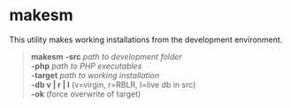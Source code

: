 # makesm

This utility makes working installations from the development environment.

>**makesm**
    **-src**  *path to development folder*  
    **-php**  *path to PHP executables*  
    **-target** *path to working installation*  
    **-db v | r | l**   (v=virgin, r=RBLR, l=live db in src)  
    **-ok**   (force overwrite of target)
    
